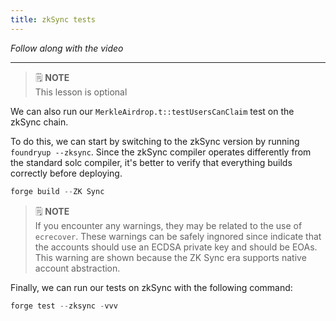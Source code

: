 ```yaml
---
title: zkSync tests
---
```


_Follow along with the video_

---

> </a>

> 🗒️ **NOTE** <br>
> This lesson is optional

We can also run our `MerkleAirdrop.t::testUsersCanClaim` test on the zkSync chain.

To do this, we can start by switching to the zkSync version by running `foundryup --zksync`. Since the zkSync compiler operates differently from the standard solc compiler, it's better to verify that everything builds correctly before deploying.

```js
forge build --ZK Sync
```

> 🗒️ **NOTE** <br>
> If you encounter any warnings, they may be related to the use of `ecrecover`. These warnings can be safely ingnored since indicate that the accounts should use an ECDSA private key and should be EOAs. This warning are shown because the ZK Sync era supports native account abstraction.

Finally, we can run our tests on zkSync with the following command:

```js
forge test --zksync -vvv
```
